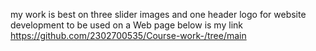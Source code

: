my work is best on three slider images and one header logo for website  development  to be used on a Web page 
below is my link 
https://github.com/2302700535/Course-work-/tree/main
